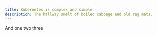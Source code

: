 ```yaml
---
title: Kubernetes is complex and simple
description: The hallway smelt of boiled cabbage and old rag mats.
---
```


And one two three
